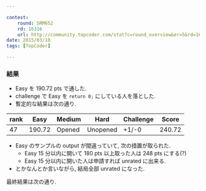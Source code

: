 ```yaml
---

contest:
    round: SRM652
    rd: 16316
    url: http://community.topcoder.com/stat?c=round_overview&er=5&rd=16316
date: 2015/03/10
tags: [TopCoder]

---
```


### 結果

- Easy を $190.72$ pts で通した.
- challenge で Easy を ``return 0;`` にしている人を落とした.
- 暫定的な結果は次の通り.

| rank  | Easy      | Medium    | Hard      | Challenge | Score     |
|-------|-----------|-----------|-----------|-----------|-----------|
| 47    | 190.72    | Opened    | Unopened  | +1/-0     | 240.72    |

- Easy のサンプルの output が間違っていて, 次の措置が取られた.
    - Easy $15$ 分以内に開いて $180$ pts 以上取った人は $248$ pts にする(?)
    - Easy $15$ 分以内に開いた人は申請すれば unrated に出来る.
- とかなんとか言いながら, 結局全部 unrated になった.


最終結果は次の通り.


